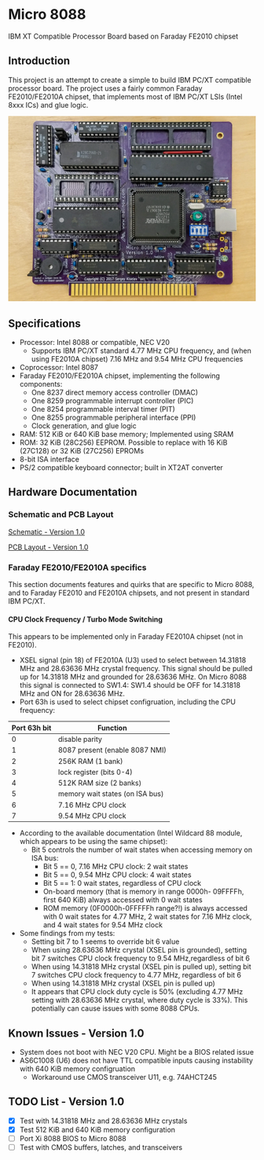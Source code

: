 # Micro 8088
IBM XT Compatible Processor Board based on Faraday FE2010 chipset

## Introduction
This project is an attempt to create a simple to build IBM PC/XT compatible processor board.
The project uses a fairly common Faraday FE2010/FE2010A chipset, that implements most of IBM PC/XT LSIs (Intel 8xxx ICs) and glue logic.

![Micro 8088 Assembled Board](images/Micro_8088_Assembled_Board.jpg)

## Specifications
* Processor: Intel 8088 or compatible, NEC V20
  * Supports IBM PC/XT standard 4.77 MHz CPU frequency, and (when using FE2010A chipset) 7.16 MHz and 9.54 MHz CPU frequencies
* Coprocessor: Intel 8087
* Faraday FE2010/FE2010A chipset, implementing the following components:
  * One 8237 direct memory access controller (DMAC)
  * One 8259 programmable interrupt controller (PIC)
  * One 8254 programmable interval timer (PIT)
  * One 8255 programmable peripheral interface (PPI)
  * Clock generation, and glue logic
* RAM: 512 KiB or 640 KiB base memory; Implemented using SRAM
* ROM: 32 KiB (28C256) EEPROM. Possible to replace with 16 KiB (27C128) or 32 KiB (27C256) EPROMs
* 8-bit ISA interface
* PS/2 compatible keyboard connector; built in XT2AT converter

## Hardware Documentation

### Schematic and PCB Layout

[Schematic - Version 1.0](KiCad/8088-FE2010A-SBC-Schematic-1.0.pdf)

[PCB Layout - Version 1.0](KiCad/8088-FE2010A-SBC-Board-1.0.pdf)

### Faraday FE2010/FE2010A specifics
This section documents features and quirks that are specific to Micro 8088, and to
Faraday FE2010 and FE2010A chipsets, and not present in standard IBM PC/XT.

#### CPU Clock Frequency / Turbo Mode Switching
This appears to be implemented only in Faraday FE2010A chipset (not in FE2010).
* XSEL signal (pin 18) of FE2010A (U3) used to select between 14.31818 MHz and 28.63636 MHz crystal frequency.
This signal should be pulled up for 14.31818 MHz and grounded for 28.63636 MHz. On Micro 8088 this signal is connected to SW1.4:
SW1.4 should be OFF for 14.31818 MHz and ON for 28.63636 MHz.
* Port 63h is used to select chipset configruation, including the CPU frequency:

Port 63h bit | Function
------------ | --------
0            | disable parity
1            | 8087 present (enable 8087 NMI)
2            | 256K RAM (1 bank)
3            | lock register (bits 0-4)
4            | 512K RAM size (2 banks)
5            | memory wait states (on ISA bus)
6            | 7.16 MHz CPU clock
7            | 9.54 MHz CPU clock
* According to the available documentation (Intel Wildcard 88 module, which appears to be using the same chipset):
  * Bit 5 controls the number of wait states when accessing memory on ISA bus:
    * Bit 5 == 0, 7.16 MHz CPU clock: 2 wait states
    * Bit 5 == 0, 9.54 MHz CPU clock: 4 wait states
    * Bit 5 == 1: 0 wait states, regardless of CPU clock
    * On-board memory (that is memory in range 0000h- 09FFFFh, first 640 KiB) always accessed with 0 wait states
    * ROM memory (0F0000h-0FFFFFh range?!) is always accessed with 0 wait states for 4.77 MHz, 2 wait states for 7.16 MHz clock, and 4 wait states for 9.54 MHz clock
* Some findings from my tests:
  * Setting bit 7 to 1 seems to override bit 6 value
  * When using 28.63636 MHz crystal (XSEL pin is grounded), setting bit 7 switches CPU clock frequency to 9.54 MHz,regardless of bit 6
  * When using 14.31818 MHz crystal (XSEL pin is pulled up), setting bit 7 switches CPU clock frequency to 4.77 MHz, regardless of bit 6
  * When using 14.31818 MHz crystal (XSEL pin is pulled up)
  * It appears that CPU clock duty cycle is 50% (excluding 4.77 MHz setting with 28.63636 MHz crystal, where duty cycle is 33%). This potentially can cause issues with some 8088 CPUs.

## Known Issues - Version 1.0
* System does not boot with NEC V20 CPU. Might be a BIOS related issue
* AS6C1008 (U6) does not have TTL compatible inputs causing instability with 640 KiB memory configruation
  * Workaround use CMOS transceiver U11, e.g. 74AHCT245

## TODO List - Version 1.0
- [x] Test with 14.31818 MHz and 28.63636 MHz crystals
- [x] Test 512 KiB and 640 KiB memory configuration
- [ ] Port Xi 8088 BIOS to Micro 8088
- [ ] Test with CMOS buffers, latches, and transceivers
